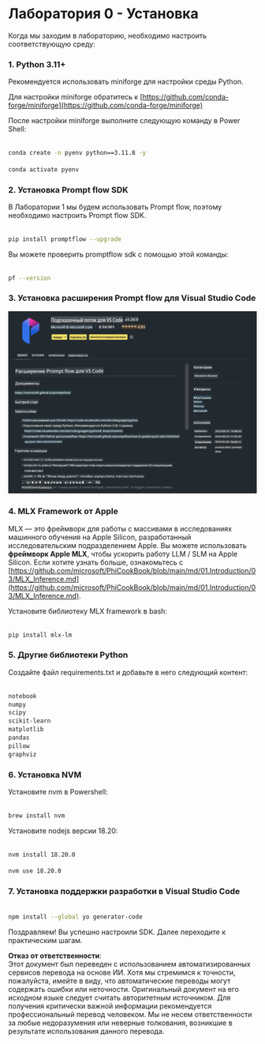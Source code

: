 # **Лаборатория 0 - Установка**

Когда мы заходим в лабораторию, необходимо настроить соответствующую среду:


### **1. Python 3.11+**

Рекомендуется использовать miniforge для настройки среды Python.

Для настройки miniforge обратитесь к [https://github.com/conda-forge/miniforge](https://github.com/conda-forge/miniforge)

После настройки miniforge выполните следующую команду в Power Shell:

```bash

conda create -n pyenv python==3.11.8 -y

conda activate pyenv

```


### **2. Установка Prompt flow SDK**

В Лаборатории 1 мы будем использовать Prompt flow, поэтому необходимо настроить Prompt flow SDK.

```bash

pip install promptflow --upgrade

```

Вы можете проверить promptflow sdk с помощью этой команды:

```bash

pf --version

```

### **3. Установка расширения Prompt flow для Visual Studio Code**

![pf](../../../../../../../../../translated_images/pf_ext.fa065f22e1ee3e67157662d8be5241f346ddd83744045e3406d92b570e8d8b36.ru.png)

### **4. MLX Framework от Apple**

MLX — это фреймворк для работы с массивами в исследованиях машинного обучения на Apple Silicon, разработанный исследовательским подразделением Apple. Вы можете использовать **фреймворк Apple MLX**, чтобы ускорить работу LLM / SLM на Apple Silicon. Если хотите узнать больше, ознакомьтесь с [https://github.com/microsoft/PhiCookBook/blob/main/md/01.Introduction/03/MLX_Inference.md](https://github.com/microsoft/PhiCookBook/blob/main/md/01.Introduction/03/MLX_Inference.md).

Установите библиотеку MLX framework в bash:

```bash

pip install mlx-lm

```



### **5. Другие библиотеки Python**

Создайте файл requirements.txt и добавьте в него следующий контент:

```txt

notebook
numpy 
scipy 
scikit-learn 
matplotlib 
pandas 
pillow 
graphviz

```


### **6. Установка NVM**

Установите nvm в Powershell:

```bash

brew install nvm

```

Установите nodejs версии 18.20:

```bash

nvm install 18.20.0

nvm use 18.20.0

```

### **7. Установка поддержки разработки в Visual Studio Code**

```bash

npm install --global yo generator-code

```

Поздравляем! Вы успешно настроили SDK. Далее переходите к практическим шагам.

**Отказ от ответственности**:  
Этот документ был переведен с использованием автоматизированных сервисов перевода на основе ИИ. Хотя мы стремимся к точности, пожалуйста, имейте в виду, что автоматические переводы могут содержать ошибки или неточности. Оригинальный документ на его исходном языке следует считать авторитетным источником. Для получения критически важной информации рекомендуется профессиональный перевод человеком. Мы не несем ответственности за любые недоразумения или неверные толкования, возникшие в результате использования данного перевода.